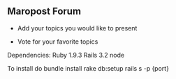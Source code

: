 ## Maropost Forum

  * Add your topics you would like to present

  * Vote for your favorite topics

Dependencies:
Ruby 1.9.3 
Rails 3.2
node


To install do 
bundle install
rake db:setup
rails s -p {port}

